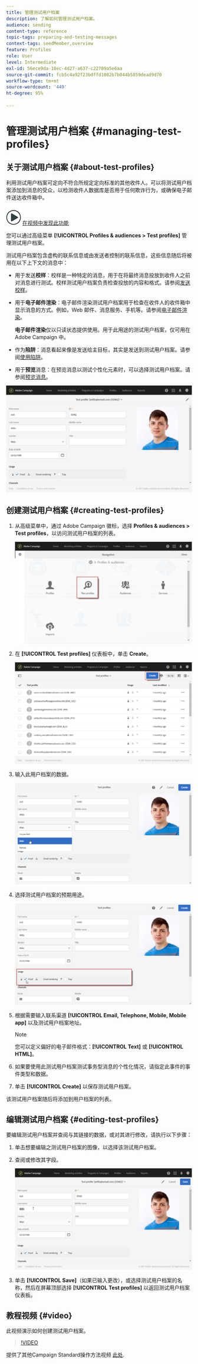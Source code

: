 ```yaml
---
title: 管理测试用户档案
description: 了解如何管理测试用户档案。
audience: sending
content-type: reference
topic-tags: preparing-and-testing-messages
context-tags: seedMember,overview
feature: Profiles
role: User
level: Intermediate
exl-id: 56ece9da-18ec-4d27-a637-c22709a5e6aa
source-git-commit: fcb5c4a92f23bdffd1082b7b044b5859dead9d70
workflow-type: tm+mt
source-wordcount: '449'
ht-degree: 95%

---
```


# 管理测试用户档案 {#managing-test-profiles}

## 关于测试用户档案 {#about-test-profiles}

利用测试用户档案可定向不符合所规定定向标准的其他收件人。可以将测试用户档案添加到消息的受众，以检测收件人数据库是否用于任何欺诈行为，或确保电子邮件送达收件箱中。

![](assets/do-not-localize/how-to-video.png) [在视频中发现此功能](#video)

您可以通过高级菜单 **[!UICONTROL Profiles & audiences > Test profiles]** 管理测试用户档案。

测试用户档案包含虚构的联系信息或由发送者控制的联系信息，这些信息随后将被用在以下上下文的消息中：

* 用于发送&#x200B;**校样**：校样是一种特定的消息，用于在将最终消息投放到收件人之前对消息进行测试。校样测试用户档案负责检查投放的内容和格式。请参阅[发送校样](../../sending/using/sending-proofs.md)。
* 用于&#x200B;**电子邮件渲染**：电子邮件渲染测试用户档案用于检查在收件人的收件箱中显示消息的方式。例如，Web 邮件、消息服务、手机等。请参阅[电子邮件渲染](../../sending/using/email-rendering.md)。

   **电子邮件渲染**&#x200B;仅以只读状态提供使用。用于此用途的测试用户档案，仅可用在 Adobe Campaign 中。

* 作为&#x200B;**陷阱**：消息看起来像是发送给主目标，其实是发送到测试用户档案。请参阅[使用陷阱](../../sending/using/using-traps.md)。
* 用于&#x200B;**预览**&#x200B;消息：在预览消息以测试个性化元素时，可以选择测试用户档案。请参阅[预览消息](/help/sending/using/previewing-messages.md)。

![](assets/test_profile.png)

## 创建测试用户档案 {#creating-test-profiles}

1. 从高级菜单中，通过 Adobe Campaign 徽标，选择 **Profiles &amp; audiences > Test profiles**，以访问测试用户档案的列表。

   ![](assets/test_profile_creation_1.png)

1. 在 **[!UICONTROL Test profiles]** 仪表板中，单击 **Create**。

   ![](assets/test_profile_creation_2.png)

1. 输入此用户档案的数据。

   ![](assets/test_profile_creation_3.png)

1. 选择测试用户档案的预期用途。

   ![](assets/test_profile_creation_4.png)

1. 根据需要输入联系渠道 **[!UICONTROL Email, Telephone, Mobile, Mobile app]** 以及测试用户档案地址。

   >[!NOTE]
   >
   >您可以定义偏好的电子邮件格式：**[!UICONTROL Text]** 或 **[!UICONTROL HTML]**。

1. 如果要使用此测试用户档案测试事务型消息的个性化情况，请指定此事件的事件类型和数据。
1. 单击 **[!UICONTROL Create]** 以保存测试用户档案。

该测试用户档案随后将添加到用户档案的列表。

## 编辑测试用户档案 {#editing-test-profiles}

要编辑测试用户档案并查阅与其链接的数据，或对其进行修改，请执行以下步骤：

1. 单击想要编辑之测试用户档案的图像，以选择该测试用户档案。
1. 查阅或修改其字段。

   ![](assets/test_profile_edit.png)

1. 单击 **[!UICONTROL Save]**（如果已输入更改），或选择测试用户档案的名称，然后在屏幕顶部选择 **[!UICONTROL Test profiles]** 以返回测试用户档案仪表板。

## 教程视频 {#video}

此视频演示如何创建测试用户档案。

>[!VIDEO](https://video.tv.adobe.com/v/24094?quality=12)

提供了其他Campaign Standard操作方法视频 [此处](https://experienceleague.adobe.com/docs/campaign-standard-learn/tutorials/overview.html?lang=zh-Hans).

